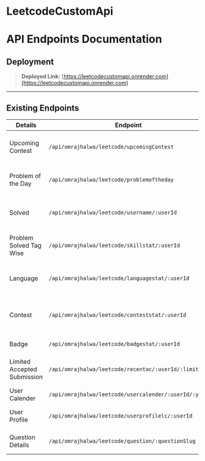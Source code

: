 # LeetcodeCustomApi

# API Endpoints Documentation
## Deployment

> **Deployed Link:** [https://leetcodecustomapi.onrender.com](https://leetcodecustomapi.onrender.com)

---

## Existing Endpoints

| **Details**         | **Endpoint**                     | **Description**                              | 
|---------------------|----------------------------------|----------------------------------------------|
| Upcoming Contest    | `/api/omrajhalwa/leetcode/upcomingContest`                     | Get details about a Upcoming Contest.         | 
| Problem of the Day              | `/api/omrajhalwa/leetcode/problemoftheday`             | Get details about a Problem of the Day.          | 
| Solved              | `/api/omrajhalwa/leetcode/username/:userId`             | Get the total number of questions solved.   | 
| Problem Solved Tag Wise             | `/api/omrajhalwa/leetcode/skillstat/:userId`            | Get Total problem Solved Tag wise. | 
| Language    | `/api/omrajhalwa/leetcode/languagestat/:userId`    | Get User's programming language Data.                         |
| Contest         | `/api/omrajhalwa/leetcode/conteststat/:userId`         | Get details about the user's contest participation.    | 
| Badge   | `/api/omrajhalwa/leetcode/badgestat/:userId` | Get a Recent Badge . | 
| Limited Accepted Submission  | `/api/omrajhalwa/leetcode/recentac/:userId/:limit`      | Get the accepted submissions of the user. | 
| User Calender | `/api/omrajhalwa/leetcode/usercalender/:userId/:year` | Get a user's lcalender. | 
| User Profile            | `/api/omrajhalwa/leetcode/userprofilelc/:userId`           | Get the user's profile.          | 
| Question Details                   |`/api/omrajhalwa/leetcode/question/:questionSlug`|   Get detail about a Question    |

